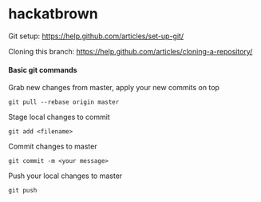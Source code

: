 # hackatbrown

Git setup:
https://help.github.com/articles/set-up-git/

Cloning this branch:
https://help.github.com/articles/cloning-a-repository/

#### Basic git commands

Grab new changes from master, apply your new commits on top

`git pull --rebase origin master`

Stage local changes to commit

`git add <filename>`

Commit changes to master

`git commit -m <your message>`

Push your local changes to master

`git push`
